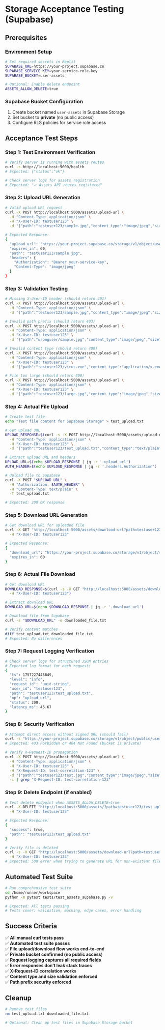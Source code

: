 # Storage Acceptance Testing (Supabase)

## Prerequisites

### Environment Setup
```bash
# Set required secrets in Replit
SUPABASE_URL=https://your-project.supabase.co
SUPABASE_SERVICE_KEY=your-service-role-key
SUPABASE_BUCKET=user-assets

# Optional: Enable delete endpoint
ASSETS_ALLOW_DELETE=true
```

### Supabase Bucket Configuration
1. Create bucket named `user-assets` in Supabase Storage
2. Set bucket to **private** (no public access)
3. Configure RLS policies for service role access

## Acceptance Test Steps

### Step 1: Test Environment Verification
```bash
# Verify server is running with assets routes
curl -s http://localhost:5000/health
# Expected: {"status":"ok"}

# Check server logs for assets registration
# Expected: "✓ Assets API routes registered"
```

### Step 2: Upload URL Generation
```bash
# Valid upload URL request
curl -X POST http://localhost:5000/assets/upload-url \
  -H "Content-Type: application/json" \
  -H "X-User-ID: testuser123" \
  -d '{"path":"testuser123/sample.jpg","content_type":"image/jpeg","size":1024}'

# Expected Response:
{
  "upload_url": "https://your-project.supabase.co/storage/v1/object/user-assets/testuser123/sample.jpg",
  "expires_in": 60,
  "path": "testuser123/sample.jpg",
  "headers": {
    "Authorization": "Bearer your-service-key",
    "Content-Type": "image/jpeg"
  }
}
```

### Step 3: Validation Testing
```bash
# Missing X-User-ID header (should return 401)
curl -X POST http://localhost:5000/assets/upload-url \
  -H "Content-Type: application/json" \
  -d '{"path":"testuser123/sample.jpg","content_type":"image/jpeg","size":1024}'

# Invalid path prefix (should return 403)
curl -X POST http://localhost:5000/assets/upload-url \
  -H "Content-Type: application/json" \
  -H "X-User-ID: testuser123" \
  -d '{"path":"wronguser/sample.jpg","content_type":"image/jpeg","size":1024}'

# Invalid content type (should return 400)
curl -X POST http://localhost:5000/assets/upload-url \
  -H "Content-Type: application/json" \
  -H "X-User-ID: testuser123" \
  -d '{"path":"testuser123/virus.exe","content_type":"application/x-executable","size":1024}'

# File too large (should return 400)
curl -X POST http://localhost:5000/assets/upload-url \
  -H "Content-Type: application/json" \
  -H "X-User-ID: testuser123" \
  -d '{"path":"testuser123/large.jpg","content_type":"image/jpeg","size":11000000}'
```

### Step 4: Actual File Upload
```bash
# Create test file
echo "Test file content for Supabase Storage" > test_upload.txt

# Get upload URL
UPLOAD_RESPONSE=$(curl -s -X POST http://localhost:5000/assets/upload-url \
  -H "Content-Type: application/json" \
  -H "X-User-ID: testuser123" \
  -d '{"path":"testuser123/test_upload.txt","content_type":"text/plain","size":36}')

# Extract upload URL and headers
UPLOAD_URL=$(echo $UPLOAD_RESPONSE | jq -r '.upload_url')
AUTH_HEADER=$(echo $UPLOAD_RESPONSE | jq -r '.headers.Authorization')

# Upload file to Supabase
curl -X POST "$UPLOAD_URL" \
  -H "Authorization: $AUTH_HEADER" \
  -H "Content-Type: text/plain" \
  -T test_upload.txt

# Expected: 200 OK response
```

### Step 5: Download URL Generation
```bash
# Get download URL for uploaded file
curl -X GET "http://localhost:5000/assets/download-url?path=testuser123/test_upload.txt" \
  -H "X-User-ID: testuser123"

# Expected Response:
{
  "download_url": "https://your-project.supabase.co/storage/v1/object/sign/user-assets/testuser123/test_upload.txt?token=...",
  "expires_in": 60
}
```

### Step 6: Actual File Download
```bash
# Get download URL
DOWNLOAD_RESPONSE=$(curl -s -X GET "http://localhost:5000/assets/download-url?path=testuser123/test_upload.txt" \
  -H "X-User-ID: testuser123")

# Extract download URL
DOWNLOAD_URL=$(echo $DOWNLOAD_RESPONSE | jq -r '.download_url')

# Download file from Supabase
curl -s "$DOWNLOAD_URL" -o downloaded_file.txt

# Verify content matches
diff test_upload.txt downloaded_file.txt
# Expected: No differences
```

### Step 7: Request Logging Verification
```bash
# Check server logs for structured JSON entries
# Expected log format for each request:
{
  "ts": 1757227445849,
  "level": "info", 
  "request_id": "uuid-string",
  "user_id": "testuser123",
  "path": "testuser123/test_upload.txt",
  "op": "upload_url",
  "status": 200,
  "latency_ms": 45.67
}
```

### Step 8: Security Verification
```bash
# Attempt direct access without signed URL (should fail)
curl -s "https://your-project.supabase.co/storage/v1/object/public/user-assets/testuser123/test_upload.txt"
# Expected: 403 Forbidden or 404 Not Found (bucket is private)

# Verify X-Request-ID propagation
curl -X POST http://localhost:5000/assets/upload-url \
  -H "Content-Type: application/json" \
  -H "X-User-ID: testuser123" \
  -H "X-Request-ID: test-correlation-123" \
  -d '{"path":"testuser123/test.jpg","content_type":"image/jpeg","size":1024}' \
  -i | grep "X-Request-ID: test-correlation-123"
```

### Step 9: Delete Endpoint (if enabled)
```bash
# Test delete endpoint when ASSETS_ALLOW_DELETE=true
curl -X DELETE "http://localhost:5000/assets/?path=testuser123/test_upload.txt" \
  -H "X-User-ID: testuser123"

# Expected Response:
{
  "success": true,
  "path": "testuser123/test_upload.txt"
}

# Verify file is deleted
curl -s -X GET "http://localhost:5000/assets/download-url?path=testuser123/test_upload.txt" \
  -H "X-User-ID: testuser123"
# Expected: 500 error when trying to generate URL for non-existent file
```

## Automated Test Suite
```bash
# Run comprehensive test suite
cd /home/runner/workspace
python -m pytest tests/test_assets_supabase.py -v

# Expected: All tests passing
# Tests cover: validation, mocking, edge cases, error handling
```

## Success Criteria

✅ **All manual curl tests pass**  
✅ **Automated test suite passes**  
✅ **File upload/download flow works end-to-end**  
✅ **Private bucket confirmed (no public access)**  
✅ **Request logging captures all required fields**  
✅ **Error responses don't leak stack traces**  
✅ **X-Request-ID correlation works**  
✅ **Content type and size validation enforced**  
✅ **Path prefix security enforced**

## Cleanup
```bash
# Remove test files
rm test_upload.txt downloaded_file.txt

# Optional: Clean up test files in Supabase Storage bucket
```